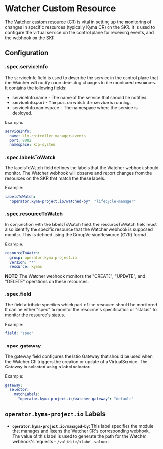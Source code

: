 # Watcher Custom Resource

The [Watcher custom resource (CR)](../../../api/v1beta2/watcher_types.go) is vital in setting up the monitoring of changes in specific resources (typically Kyma CR) on the SKR. It is used to configure the virtual service on the control plane for receiving events, and the webhook on the SKR.

## Configuration

### **.spec.serviceInfo**
The serviceInfo field is used to describe the service in the control plane that the Watcher will notify upon detecting changes in the monitored resources. It contains the following fields:

- serviceInfo.name - The name of the service that should be notified.
- serviceInfo.port - The port on which the service is running.
- serviceInfo.namespace - The namespace where the service is deployed.

Example:

```yaml
serviceInfo:
  name: klm-controller-manager-events
  port: 8082
  namespace: kcp-system
```

### **.spec.labelsToWatch**
The labelsToWatch field defines the labels that the Watcher webhook should monitor. The Watcher webhook will observe and report changes from the resources on the SKR that match the these labels.

Example:

```yaml
labelsToWatch:
  "operator.kyma-project.io/watched-by": "lifecycle-manager" 
```

### **.spec.resourceToWatch**
In conjunction with the labelsToWatch field, the resourceToWatch field must also identify the specific resource that the Watcher webhook is supposed monitor. This is defined using the GroupVersionResource (GVR) format.

Example:

```yaml
resourceToWatch:
  group: operator.kyma-project.io
  version: "*"
  resource: kymas
```

**NOTE:** The Watcher webhook monitors the "CREATE", "UPDATE", and "DELETE" operations on these resources.

### **.spec.field**
The field attribute specifies which part of the resource should be monitored. It can be either "spec" to monitor the resource's specification or "status" to monitor the resource's status.

Example:

```yaml
field: "spec"
```

### **.spec.gateway**
The gateway field configures the Istio Gateway that should be used when the Watcher CR triggers the creation or update of a VirtualService. The Gateway is selected using a label selector.

Example:

```yaml
gateway:
  selector:
    matchLabels:
      "operator.kyma-project.io/watcher-gateway": "default"
```

## `operator.kyma-project.io` Labels
- **`operator.kyma-project.io/managed-by`:** This label specifies the module that manages and listens the Watcher CR's corresponding webhook. The value of this label is used to generate the path for the Watcher webhook's requests - `/validate/<label-value>`.